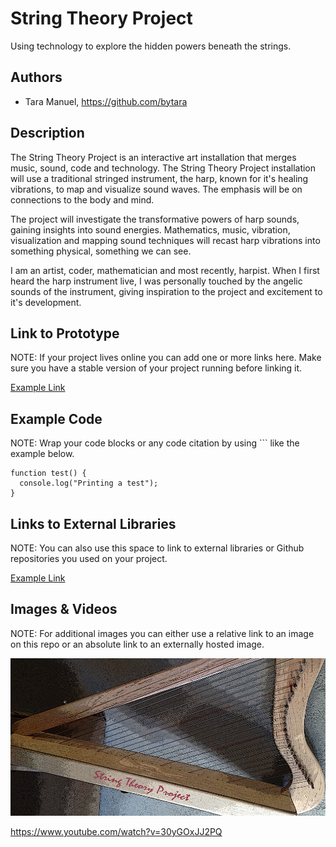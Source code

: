 # String Theory Project
Using technology to explore the hidden powers beneath the strings.


## Authors
- Tara Manuel, https://github.com/bytara

## Description
The String Theory Project is an interactive art installation that merges music, sound, code and technology. The String Theory Project installation will use a traditional stringed instrument, the harp, known for it's healing vibrations, to map and visualize sound waves.  The emphasis will be on connections to the body and mind.

The project will investigate the transformative powers of harp sounds, gaining insights into sound energies.  Mathematics, music, vibration, visualization and mapping sound techniques will recast harp vibrations into something physical, something we can see.

I am an artist, coder, mathematician and most recently, harpist.  When I first heard the harp instrument live, I was personally touched by the angelic sounds of the instrument, giving inspiration to the project and excitement to it's development.

## Link to Prototype
NOTE: If your project lives online you can add one or more links here. Make sure you have a stable version of your project running before linking it.

[Example Link](http://www.google.com "Example Link")

## Example Code
NOTE: Wrap your code blocks or any code citation by using ``` like the example below.
```
function test() {
  console.log("Printing a test");
}
```
## Links to External Libraries
 NOTE: You can also use this space to link to external libraries or Github repositories you used on your project.

[Example Link](http://www.google.com "Example Link")

## Images & Videos
NOTE: For additional images you can either use a relative link to an image on this repo or an absolute link to an externally hosted image.

![Example Image](project_images/cover.jpg?raw=true "Example Image")

https://www.youtube.com/watch?v=30yGOxJJ2PQ
